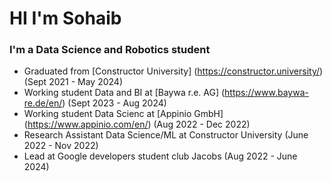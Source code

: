 # HI I'm Sohaib
### I'm a Data Science and Robotics student

* Graduated from [Constructor University] (https://constructor.university/) (Sept 2021 - May 2024)
* Working student Data and BI at [Baywa r.e. AG] (https://www.baywa-re.de/en/) (Sept 2023 - Aug 2024)
* Working student Data Scienc at [Appinio GmbH] (https://www.appinio.com/en/) (Aug 2022 - Dec 2022)
* Research Assistant Data Science/ML at Constructor University (June 2022 - Nov 2022)
* Lead at Google developers student club Jacobs (Aug 2022 - June 2024)
